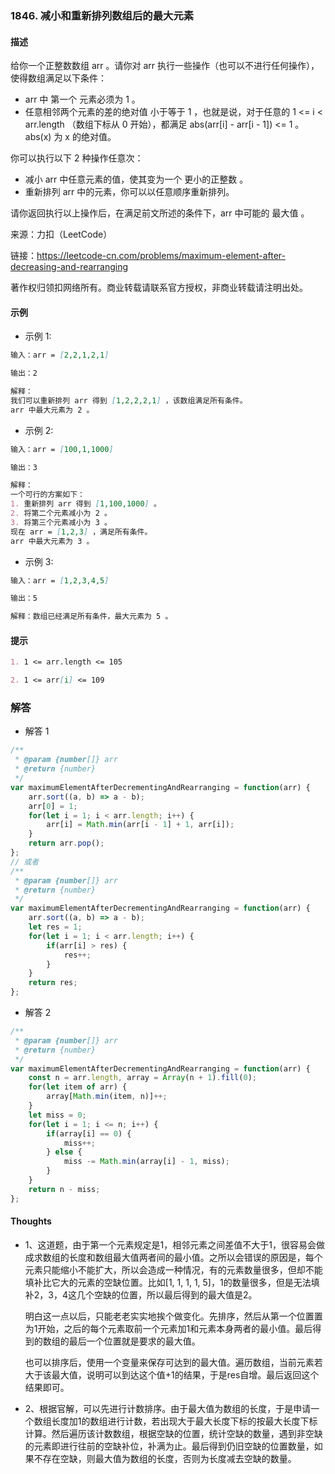 ### 1846. 减小和重新排列数组后的最大元素

#### 描述

给你一个正整数数组 arr 。请你对 arr 执行一些操作（也可以不进行任何操作），使得数组满足以下条件：

+ arr 中 第一个 元素必须为 1 。
+ 任意相邻两个元素的差的绝对值 小于等于 1 ，也就是说，对于任意的 1 <= i < arr.length （数组下标从 0 开始），都满足 abs(arr[i] - arr[i - 1]) <= 1 。abs(x) 为 x 的绝对值。

你可以执行以下 2 种操作任意次：

+ 减小 arr 中任意元素的值，使其变为一个 更小的正整数 。
+ 重新排列 arr 中的元素，你可以以任意顺序重新排列。

请你返回执行以上操作后，在满足前文所述的条件下，arr 中可能的 最大值 。

来源：力扣（LeetCode）

链接：https://leetcode-cn.com/problems/maximum-element-after-decreasing-and-rearranging

著作权归领扣网络所有。商业转载请联系官方授权，非商业转载请注明出处。

#### 示例

+ 示例 1:
```md
输入：arr = [2,2,1,2,1]

输出：2

解释：
我们可以重新排列 arr 得到 [1,2,2,2,1] ，该数组满足所有条件。
arr 中最大元素为 2 。
```
+ 示例 2:
```md
输入：arr = [100,1,1000]

输出：3

解释：
一个可行的方案如下：
1. 重新排列 arr 得到 [1,100,1000] 。
2. 将第二个元素减小为 2 。
3. 将第三个元素减小为 3 。
现在 arr = [1,2,3] ，满足所有条件。
arr 中最大元素为 3 。
```
+ 示例 3:
```md
输入：arr = [1,2,3,4,5]

输出：5

解释：数组已经满足所有条件，最大元素为 5 。
```


#### 提示
```md
1. 1 <= arr.length <= 105

2. 1 <= arr[i] <= 109
```

### 解答

+ 解答 1
```js
/**
 * @param {number[]} arr
 * @return {number}
 */
var maximumElementAfterDecrementingAndRearranging = function(arr) {
    arr.sort((a, b) => a - b);
    arr[0] = 1;
    for(let i = 1; i < arr.length; i++) {
        arr[i] = Math.min(arr[i - 1] + 1, arr[i]);
    }
    return arr.pop();
};
// 或者
/**
 * @param {number[]} arr
 * @return {number}
 */
var maximumElementAfterDecrementingAndRearranging = function(arr) {
    arr.sort((a, b) => a - b);
    let res = 1;
    for(let i = 1; i < arr.length; i++) {
        if(arr[i] > res) {
            res++;
        }
    }
    return res;
};
```

+ 解答 2
```js
/**
 * @param {number[]} arr
 * @return {number}
 */
var maximumElementAfterDecrementingAndRearranging = function(arr) {
    const n = arr.length, array = Array(n + 1).fill(0);
    for(let item of arr) {
        array[Math.min(item, n)]++;
    }
    let miss = 0;
    for(let i = 1; i <= n; i++) {
        if(array[i] == 0) {
            miss++;
        } else {
            miss -= Math.min(array[i] - 1, miss);
        }
    }
    return n - miss;
};
```


#### Thoughts

+ 1、这道题，由于第一个元素规定是1，相邻元素之间差值不大于1，很容易会做成求数组的长度和数组最大值两者间的最小值。之所以会错误的原因是，每个元素只能缩小不能扩大，所以会造成一种情况，有的元素数量很多，但却不能填补比它大的元素的空缺位置。比如[1, 1, 1, 1, 5]，1的数量很多，但是无法填补2，3，4这几个空缺的位置，所以最后得到的最大值是2。

  明白这一点以后，只能老老实实地挨个做变化。先排序，然后从第一个位置置为1开始，之后的每个元素取前一个元素加1和元素本身两者的最小值。最后得到的数组的最后一个位置就是要求的最大值。

  也可以排序后，使用一个变量来保存可达到的最大值。遍历数组，当前元素若大于该最大值，说明可以到达这个值+1的结果，于是res自增。最后返回这个结果即可。

+ 2、根据官解，可以先进行计数排序。由于最大值为数组的长度，于是申请一个数组长度加1的数组进行计数，若出现大于最大长度下标的按最大长度下标计算。然后遍历该计数数组，根据空缺的位置，统计空缺的数量，遇到非空缺的元素即进行往前的空缺补位，补满为止。最后得到仍旧空缺的位置数量，如果不存在空缺，则最大值为数组的长度，否则为长度减去空缺的数量。